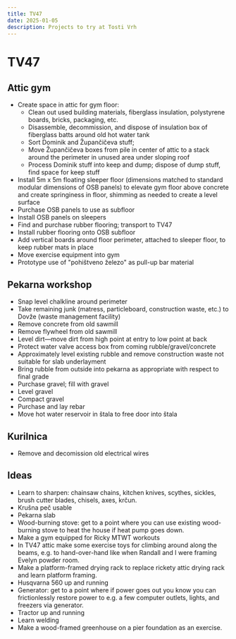 ```yaml
---
title: TV47
date: 2025-01-05
description: Projects to try at Tosti Vrh
---
```


# TV47

## Attic gym

- Create space in attic for gym floor:
  - Clean out used building materials, fiberglass insulation, polystyrene boards, bricks, packaging, etc.
  - Disassemble, decommission, and dispose of insulation box of fiberglass batts around old hot water tank
  - Sort Dominik and Župančičeva stuff;
  - Move Župančičeva boxes from pile in center of attic to a stack around the perimeter in unused area under sloping roof
  - Process Dominik stuff into keep and dump; dispose of dump stuff, find space for keep stuff
- Install 5m x 5m floating sleeper floor (dimensions matched to standard modular dimensions of OSB panels) to elevate gym floor above concrete and create springiness in floor, shimming as needed to create a level surface
- Purchase OSB panels to use as subfloor
- Install OSB panels on sleepers
- Find and purchase rubber flooring; transport to TV47
- Install rubber flooring onto OSB subfloor
- Add vertical boards around floor perimeter, attached to sleeper floor, to keep rubber mats in place
- Move exercise equipment into gym
- Prototype use of "pohištveno železo" as pull-up bar material

## Pekarna workshop

- Snap level chalkline around perimeter
- Take remaining junk (matress, particleboard, construction waste, etc.) to Dovže (waste management facility)
- Remove concrete from old sawmill
- Remove flywheel from old sawmill
- Level dirt—move dirt from high point at entry to low point at back
- Protect water valve access box from coming rubble/gravel/concrete
- Approximately level existing rubble and remove construction waste not suitable for slab underlayment
- Bring rubble from outside into pekarna as appropriate with respect to final grade
- Purchase gravel; fill with gravel
- Level gravel 
- Compact gravel
- Purchase and lay rebar
- Move hot water reservoir in štala to free door into štala

## Kurilnica

- Remove and decomission old electrical wires

## Ideas

- Learn to sharpen: chainsaw chains, kitchen knives, scythes, sickles, brush cutter blades, chisels, axes, krčun.
- Krušna peč usable
- Pekarna slab
- Wood-burning stove: get to a point where you can use existing wood-burning stove to heat the house if heat pump goes down.
- Make a gym equipped for Ricky MTWT workouts
- In TV47 attic make some exercise toys for climbing around along the beams, e.g. to hand-over-hand like when Randall and I were framing Evelyn powder room.
- Make a platform-framed drying rack to replace rickety attic drying rack and learn platform framing.
- Husqvarna 560 up and running
- Generator: get to a point where if power goes out you know you can frictionlessly restore power to e.g. a few computer outlets, lights, and freezers via generator.
- Tractor up and running
- Learn welding
- Make a wood-framed greenhouse on a pier foundation as an exercise.

